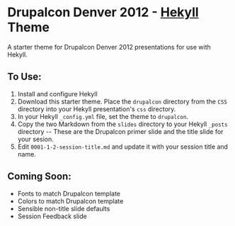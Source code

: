 # Drupalcon Denver 2012 - [Hekyll](https://github.com/bmcmurray/hekyll) Theme #

A starter theme for Drupalcon Denver 2012 presentations for use with Hekyll.

## To Use: ##

1. Install and configure Hekyll
2. Download this starter theme. Place the `drupalcon` directory from the `CSS` directory into your Hekyll presentation's `css` directory.
3. In your Hekyll `_config.yml` file, set the theme to `drupalcon`.
4. Copy the two Markdown from the `slides` directory to your Hekyll `_posts` directory -- These are the Drupalcon primer slide and the title slide for your sesion.
5. Edit `0001-1-2-session-title.md` and update it with your session title and name.


## Coming Soon: ##

- Fonts to match Drupalcon template
- Colors to match Drupalcon template
- Sensible non-title slide defaults
- Session Feedback slide